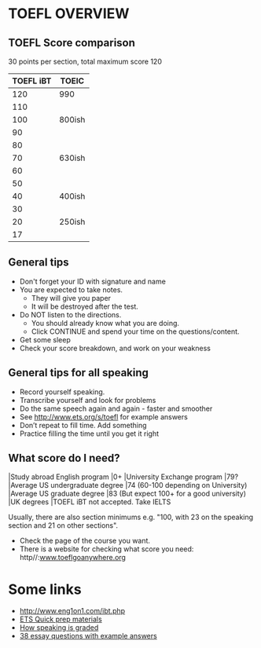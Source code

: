# TOEFL OVERVIEW

## TOEFL Score comparison
30 points per section, total maximum score 120

|TOEFL iBT           |TOEIC          
|--------------------|-----
|120                |990
|110                |
|100                |800ish
|90                 |               
|80                 |
|70                 |630ish
|60                 |
|50                 |
|40                 |400ish
|30                 |
|20                 |250ish
|17                 |          |               


## General tips
* Don't forget your ID with signature and name
* You are expected to take notes. 
    * They will give you paper
    * It will be destroyed after the test. 
* Do NOT listen to the directions. 
    * You should already know what you are doing. 
    * Click CONTINUE and spend your time on the questions/content.
* Get some sleep
* Check your score breakdown, and work on your weakness

## General tips for all speaking
* Record yourself speaking.
* Transcribe yourself and look for problems
* Do the same speech again and again - faster and smoother
* See http://www.ets.org/s/toefl for example answers
* Don’t repeat to fill time. Add something
* Practice filling the time until you get it right

## What score do I need?

|Study abroad English program        |0+ 
|University Exchange program        |79?
|Average US undergraduate degree     |74 (60-100 depending on University)
|Average US graduate degree          |83 (But expect 100+  for a good university)
|UK degrees                          |TOEFL iBT not accepted. Take IELTS

Usually, there are also section minimums e.g. "100, with 23 on the speaking section and 21 on other sections". 
* Check the page of the course you want.
* There is a website for checking what score you need: http//:www.toeflgoanywhere.org

# Some links
* http://www.eng1on1.com/ibt.php
* [ETS Quick prep materials](https://www.ets.org/toefl/ibt/prepare/quick_prep/)
* [How speaking is graded](https://www.ets.org/s/toefl/pdf/toefl_speaking_rubrics.pdf)
* [38 essay questions with example answers](http://www.toeflresources.com/index.php?id=sample-toefl-essays)

